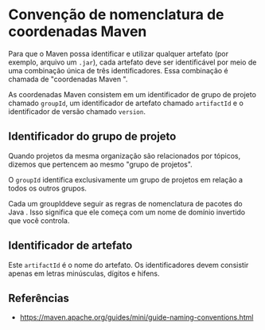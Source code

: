 # Convenção de nomenclatura de coordenadas Maven

Para que o Maven possa identificar e utilizar qualquer artefato (por exemplo, arquivo um `.jar`), cada artefato deve ser identificável por meio de uma combinação única de três identificadores. Essa combinação é chamada de "coordenadas Maven ".

As coordenadas Maven consistem em um identificador de grupo de projeto chamado `groupId`, um identificador de artefato chamado `artifactId` e o identificador de versão chamado `version`.

## Identificador do grupo de projeto

Quando projetos da mesma organização são relacionados por tópicos, dizemos que pertencem ao mesmo "grupo de projetos".

O `groupId` identifica exclusivamente um grupo de projetos em relação a todos os outros grupos.

Cada um groupIddeve seguir as regras de nomenclatura de pacotes do Java . Isso significa que ele começa com um nome de domínio invertido que você controla.

## Identificador de artefato

Este `artifactId` é o nome do artefato. Os identificadores devem consistir apenas em letras minúsculas, dígitos e hifens.


## Referências

- https://maven.apache.org/guides/mini/guide-naming-conventions.html
